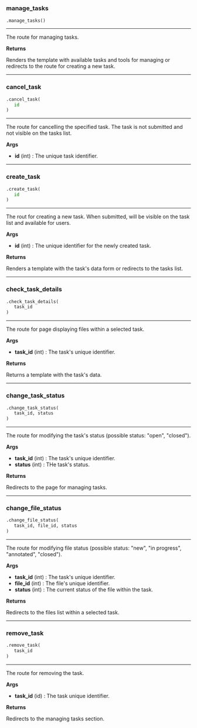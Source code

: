 #


### manage_tasks
```python
.manage_tasks()
```

---
The route for managing tasks.


**Returns**

Renders the template with available tasks and tools for managing or redirects to the route for creating a new task.

----


### cancel_task
```python
.cancel_task(
   id
)
```

---
The route for cancelling the specified task. The task is not submitted and not visible on the tasks list.


**Args**

* **id** (int) : The unique task identifier.


----


### create_task
```python
.create_task(
   id
)
```

---
The rout for creating a new task. When submitted, will be visible on the task list and available for users.


**Args**

* **id** (int) : The unique identifier for the newly created task.


**Returns**

Renders a template with the task's data form or redirects to the tasks list.

----


### check_task_details
```python
.check_task_details(
   task_id
)
```

---
The route for page displaying files within a selected task.


**Args**

* **task_id** (int) : The task's unique identifier.


**Returns**

Returns a template with the task's data.

----


### change_task_status
```python
.change_task_status(
   task_id, status
)
```

---
The route for modifying the task's status (possible status: "open", "closed").


**Args**

* **task_id** (int) : The task's unique identifier.
* **status** (int) : THe task's status.


**Returns**

Redirects to the page for managing tasks.

----


### change_file_status
```python
.change_file_status(
   task_id, file_id, status
)
```

---
The route for modifying file status (possible status: "new", "in progress", "annotated", "closed").


**Args**

* **task_id** (int) : The task's unique identifier.
* **file_id** (int) : The file's unique identifier.
* **status** (int) : The current status of the file within the task.


**Returns**

Redirects to the files list within a selected task.

----


### remove_task
```python
.remove_task(
   task_id
)
```

---
The route for removing the task.


**Args**

* **task_id** (id) : The task unique identifier.


**Returns**

Redirects to the managing tasks section.

